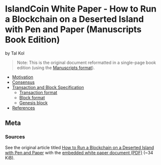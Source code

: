 <!--

See the live version @ [`bitsblocks.github.io/islandcoin-whitepaper`](http://bitsblocks.github.io/islandcoin-whitepaper)

---

-->


# IslandCoin White Paper - How to Run a Blockchain on a Deserted Island with Pen and Paper (Manuscripts Book Edition)

by Tal Kol 

> Note: This is the original document reformatted in a single-page book edition
>  (using the [Manuscripts format](http://manuscripts.github.io)).

- [Motivation](index.md#motivation)
- [Consensus](index.md#consensus)
- [Transaction and Block Specification](index.md#transaction-and-block-specification)
  - [Transaction format](index.md#transaction-format)
  - [Block format](index.md#block-format)
  - [Genesis block](index.md#genesis-block)
- [References](index.md#references)



## Meta

### Sources

See the original article titled [How to Run a Blockchain on a Deserted Island with Pen and Paper](https://hackernoon.com/how-to-run-a-blockchain-on-a-deserted-island-with-pen-and-paper-899949ec555b)
with the [embedded white paper document (PDF)](https://www.docdroid.net/cTnA7Ai/islandcoin-white-paper.pdf) (~34 KiB).
